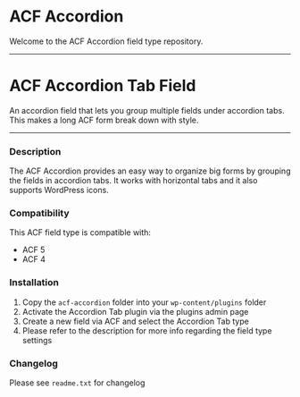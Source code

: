 # ACF Accordion

Welcome to the ACF Accordion field type repository.

-----------------------

# ACF Accordion Tab Field

An accordion field that lets you group multiple fields under accordion tabs. This makes a long ACF form break down with style.

-----------------------

### Description

The ACF Accordion provides an easy way to organize big forms by grouping the fields in accordion tabs. It works with horizontal tabs and it also supports WordPress icons.

### Compatibility

This ACF field type is compatible with:
* ACF 5
* ACF 4

### Installation

1. Copy the `acf-accordion` folder into your `wp-content/plugins` folder
2. Activate the Accordion Tab plugin via the plugins admin page
3. Create a new field via ACF and select the Accordion Tab type
4. Please refer to the description for more info regarding the field type settings

### Changelog
Please see `readme.txt` for changelog
